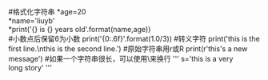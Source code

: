 
#格式化字符串
*age=20                                          
*name='liuyb'                                       
*print('{} is {} years old'.format(name,age))  
 #小数点后保留6为小数
print('{0:.6f}'.format(1.0/3))
#转义字符
print('this is the first line.\nthis is the second line.') 
#原始字符串用r或R
print(r'this's a new message')
#如果一个字符串很长，可以使用\来换行
'''
s='this is a very \
long story'
'''
